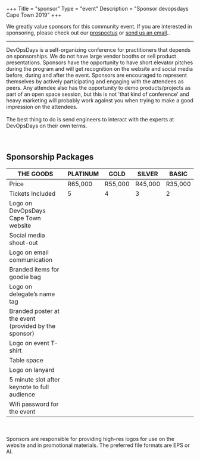 +++
Title = "sponsor"
Type = "event"
Description = "Sponsor devopsdays Cape Town 2019"
+++
<div class = "row">
<div class = "col-md-8 col-sm-12">
We greatly value sponsors for this community event.  If you are interested in sponsoring, please check out our <a href="https://assets.devopsdays.org/events/2019/cape-town/2019-cape-town-devopsdays-prospectus.pdf" target="_blank">prospectus</a> or <a href="{{< email_organizers >}}">send us an email</a>..

<hr>

DevOpsDays is a self-organizing conference for practitioners that
depends on sponsorships. We do not have large vendor booths or sell product
presentations. Sponsors have the opportunity to have short elevator
pitches during the program and will get recognition on the website
and social media before, during and after the event. Sponsors are
encouraged to represent themselves by actively participating and
engaging with the attendees as peers. Any attendee also has the
opportunity to demo products/projects as part of an open space
session, but this is not 'that kind of conference' and heavy
marketing will probably work against you when trying to make a good
impression on the attendees.
<br><br>
The best thing to do is send engineers to interact with the experts at DevOpsDays on their own terms.
<br>
<br><br>
<h2>Sponsorship Packages</h2>

<table class="table table-bordered table-hover">
  <thead>
    <tr>
      <th scope="col">THE GOODS</th>
      <th scope="col">PLATINUM</th>
      <th scope="col">GOLD</th>
      <th scope="col">SILVER</th>
      <th scope="col">BASIC</th>
    </tr>
  </thead>
  <tbody>
    <tr>
      <td>Price</td>
      <td>R65,000</td>
      <td>R55,000</td>
      <td>R45,000</td>
      <td>R35,000</td>
    </tr>
    <tr>
      <td>Tickets Included</td>
      <td>5</td>
      <td>4</td>
      <td>3</td>
      <td>2</td>
    </tr>
    <tr>
      <td>Logo on DevOpsDays Cape Town website</td>
      <td><i class="fa fa-check fa-2x" aria-hidden="true"></i></td>
      <td><i class="fa fa-check fa-2x" aria-hidden="true"></i></td>
      <td><i class="fa fa-check fa-2x" aria-hidden="true"></i></td>
      <td><i class="fa fa-check fa-2x" aria-hidden="true"></i></td>
    </tr>
    <tr>
      <td>Social media shout-out</td>
      <td><i class="fa fa-check fa-2x" aria-hidden="true"></i></td>
      <td><i class="fa fa-check fa-2x" aria-hidden="true"></i></td>
      <td><i class="fa fa-check fa-2x" aria-hidden="true"></i></td>
      <td><i class="fa fa-check fa-2x" aria-hidden="true"></i></td>
    </tr>
    <tr>
      <td>Logo on email communication</td>
      <td><i class="fa fa-check fa-2x" aria-hidden="true"></i></td>
      <td><i class="fa fa-check fa-2x" aria-hidden="true"></i></td>
      <td><i class="fa fa-check fa-2x" aria-hidden="true"></i></td>
      <td><i class="fa fa-check fa-2x" aria-hidden="true"></i></td>
    </tr>
    <tr>
      <td>Branded items for goodie bag</td>
      <td><i class="fa fa-check fa-2x" aria-hidden="true"></i></td>
      <td><i class="fa fa-check fa-2x" aria-hidden="true"></i></td>
      <td><i class="fa fa-check fa-2x" aria-hidden="true"></i></td>
      <td><i class="fa fa-check fa-2x" aria-hidden="true"></i></td>
    </tr>
    <tr>
      <td>Logo on delegate’s name tag</td>
      <td><i class="fa fa-check fa-2x" aria-hidden="true"></i></td>
      <td><i class="fa fa-check fa-2x" aria-hidden="true"></i></td>
      <td><i class="fa fa-check fa-2x" aria-hidden="true"></i></td>
      <td><i class="fa fa-check fa-2x" aria-hidden="true"></i></td>
    </tr>
    <tr>
      <td>Branded poster at the event (provided by the sponsor)</td>
      <td><i class="fa fa-check fa-2x" aria-hidden="true"></i></td>
      <td><i class="fa fa-check fa-2x" aria-hidden="true"></i></td>
      <td><i class="fa fa-check fa-2x" aria-hidden="true"></i></td>
      <td></td>
    </tr>
    <tr>
      <td>Logo on event T-shirt</td>
      <td><i class="fa fa-check fa-2x" aria-hidden="true"></i></td>
      <td><i class="fa fa-check fa-2x" aria-hidden="true"></i></td>
      <td><i class="fa fa-check fa-2x" aria-hidden="true"></i></td>
      <td></td>
    </tr>
    <tr>
      <td>Table space</td>
      <td><i class="fa fa-check fa-2x" aria-hidden="true"></i></td>
      <td><i class="fa fa-check fa-2x" aria-hidden="true"></i></td>
      <td></td>
      <td></td>
    </tr>
    <tr>
      <td>Logo on lanyard</td>
      <td><i class="fa fa-check fa-2x" aria-hidden="true"></i></td>
      <td><i class="fa fa-check fa-2x" aria-hidden="true"></i></td>
      <td></td>
      <td></td>
    </tr>
    <tr>
      <td>5 minute slot after keynote to full audience</td>
      <td><i class="fa fa-check fa-2x" aria-hidden="true"></i></td>
      <td></td>
      <td></td>
      <td></td>
    </tr>
    <tr>
      <td>Wifi password for the event</td>
      <td><i class="fa fa-check fa-2x" aria-hidden="true"></i></td>
      <td></td>
      <td></td>
      <td></td>
    </tr>
  </tbody>
</table>

<div class = "row">
<div class = "col-12">
  <br/>
  <br/>
  Sponsors are responsible for providing high-res logos for use on the website and in promotional materials.  The preferred file formats are EPS or AI.
  <br/>
</div>
</div>
</div>
<div class = "col-md-4 col-sm-12">
</div>
</div>
